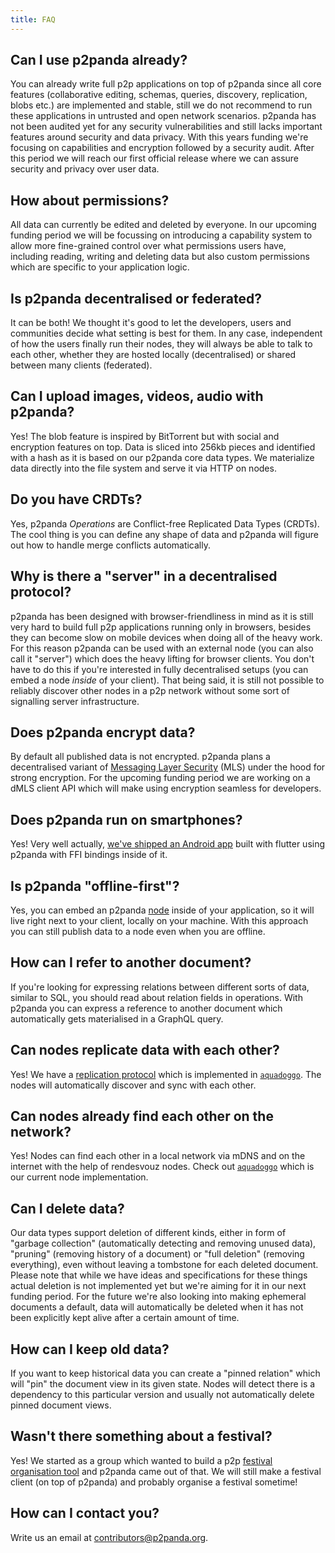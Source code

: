 ```yaml
---
title: FAQ
---
```


## Can I use p2panda already?

You can already write full p2p applications on top of p2panda since all core features (collaborative editing, schemas, queries, discovery, replication, blobs etc.) are implemented and stable, still we do not recommend to run these applications in untrusted and open network scenarios. p2panda has not been audited yet for any security vulnerabilities and still lacks important features around security and data privacy. With this years funding we're focusing on capabilities and encryption followed by a security audit. After this period we will reach our first official release where we can assure security and privacy over user data.

## How about permissions?

All data can currently be edited and deleted by everyone. In our upcoming funding period we will be focussing on introducing a capability system to allow more fine-grained control over what permissions users have, including reading, writing and deleting data but also custom permissions which are specific to your application logic.

## Is p2panda decentralised or federated?

It can be both! We thought it's good to let the developers, users and communities decide what setting is best for them. In any case, independent of how the users finally run their nodes, they will always be able to talk to each other, whether they are hosted locally (decentralised) or shared between many clients (federated).

## Can I upload images, videos, audio with p2panda?

Yes! The blob feature is inspired by BitTorrent but with social and encryption features on top. Data is sliced into 256kb pieces and identified with a hash as it is based on our p2panda core data types. We materialize data directly into the file system and serve it via HTTP on nodes.

## Do you have CRDTs?

Yes, p2panda _Operations_ are Conflict-free Replicated Data Types (CRDTs). The cool thing is you can define any shape of data and p2panda will figure out how to handle merge conflicts automatically.

## Why is there a "server" in a decentralised protocol?

p2panda has been designed with browser-friendliness in mind as it is still very hard to build full p2p applications running only in browsers, besides they can become slow on mobile devices when doing all of the heavy work. For this reason p2panda can be used with an external node (you can also call it "server") which does the heavy lifting for browser clients. You don't have to do this if you're interested in fully decentralised setups (you can embed a node _inside_ of your client). That being said, it is still not possible to reliably discover other nodes in a p2p network without some sort of signalling server infrastructure.

## Does p2panda encrypt data?

By default all published data is not encrypted. p2panda plans a decentralised variant of [Messaging Layer Security](https://messaginglayersecurity.rocks/) (MLS) under the hood for strong encryption. For the upcoming funding period we are working on a dMLS client API which will make using encryption seamless for developers.

## Does p2panda run on smartphones?

Yes! Very well actually, [we've shipped an Android app](https://github.com/p2panda/meli/) built with flutter using p2panda with FFI bindings inside of it.

## Is p2panda "offline-first"?

Yes, you can embed an p2panda [node](https://github.com/p2panda/aquadoggo) inside of your application, so it will live right next to your client, locally on your machine. With this approach you can still publish data to a node even when you are offline.

## How can I refer to another document?

If you're looking for expressing relations between different sorts of data, similar to SQL, you should read about relation fields in operations. With p2panda you can express a reference to another document which automatically gets materialised in a GraphQL query.

## Can nodes replicate data with each other?

Yes! We have a [replication protocol](/specifications/aquadoggo/replication) which is implemented in [`aquadoggo`](https://github.com/p2panda/aquadoggo/). The nodes will automatically discover and sync with each other.

## Can nodes already find each other on the network?

Yes! Nodes can find each other in a local network via mDNS and on the internet with the help of rendesvouz nodes. Check out [`aquadoggo`](https://github.com/p2panda/aquadoggo/) which is our current node implementation.

## Can I delete data?

Our data types support deletion of different kinds, either in form of "garbage collection" (automatically detecting and removing unused data), "pruning" (removing history of a document) or "full deletion" (removing everything), even without leaving a tombstone for each deleted document. Please note that while we have ideas and specifications for these things actual deletion is not implemented yet but we're aiming for it in our next funding period. For the future we're also looking into making ephemeral documents a default, data will automatically be deleted when it has not been explicitly kept alive after a certain amount of time.

## How can I keep old data?

If you want to keep historical data you can create a "pinned relation" which will "pin" the document view in its given state. Nodes will detect there is a dependency to this particular version and usually not automatically delete pinned document views.

## Wasn't there something about a festival?

Yes! We started as a group which wanted to build a p2p [festival organisation tool](https://github.com/p2panda/festival-tool) and p2panda came out of that. We will still make a festival client (on top of p2panda) and probably organise a festival sometime!

## How can I contact you?

Write us an email at [contributors@p2panda.org](mailto:contributors@p2panda.org).
